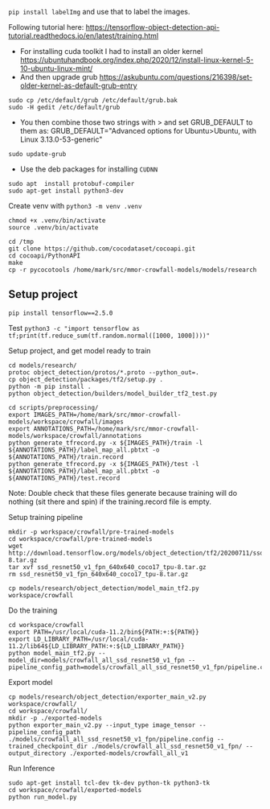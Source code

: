 `pip install labelImg` and use that to label the images.

Following tutorial here: https://tensorflow-object-detection-api-tutorial.readthedocs.io/en/latest/training.html


- For installing cuda toolkit I had to install an older kernel https://ubuntuhandbook.org/index.php/2020/12/install-linux-kernel-5-10-ubuntu-linux-mint/
- And then upgrade grub https://askubuntu.com/questions/216398/set-older-kernel-as-default-grub-entry
```
sudo cp /etc/default/grub /etc/default/grub.bak
sudo -H gedit /etc/default/grub
```
- You then combine those two strings with > and set GRUB_DEFAULT to them as: GRUB_DEFAULT="Advanced options for Ubuntu>Ubuntu, with Linux 3.13.0-53-generic"

```
sudo update-grub
```
- Use the deb packages for installing `CUDNN`

```
sudo apt  install protobuf-compiler
sudo apt-get install python3-dev
```

Create venv with `python3 -m venv .venv`
```
chmod +x .venv/bin/activate
source .venv/bin/activate
```

```
cd /tmp
git clone https://github.com/cocodataset/cocoapi.git
cd cocoapi/PythonAPI
make
cp -r pycocotools /home/mark/src/mmor-crowfall-models/models/research
```

Setup project
---

```
pip install tensorflow==2.5.0
```

Test
`python3 -c "import tensorflow as tf;print(tf.reduce_sum(tf.random.normal([1000, 1000])))"`

Setup project, and get model ready to train
```
cd models/research/
protoc object_detection/protos/*.proto --python_out=.
cp object_detection/packages/tf2/setup.py .
python -m pip install .
python object_detection/builders/model_builder_tf2_test.py
```

```
cd scripts/preprocessing/
export IMAGES_PATH=/home/mark/src/mmor-crowfall-models/workspace/crowfall/images
export ANNOTATIONS_PATH=/home/mark/src/mmor-crowfall-models/workspace/crowfall/annotations
python generate_tfrecord.py -x ${IMAGES_PATH}/train -l ${ANNOTATIONS_PATH}/label_map_all.pbtxt -o ${ANNOTATIONS_PATH}/train.record
python generate_tfrecord.py -x ${IMAGES_PATH}/test -l ${ANNOTATIONS_PATH}/label_map_all.pbtxt -o ${ANNOTATIONS_PATH}/test.record
```
Note: Double check that these files generate because training will do nothing (sit there and spin) if the training.record file is empty.

Setup training pipeline
```
mkdir -p workspace/crowfall/pre-trained-models
cd workspace/crowfall/pre-trained-models
wget http://download.tensorflow.org/models/object_detection/tf2/20200711/ssd_resnet50_v1_fpn_640x640_coco17_tpu-8.tar.gz
tar xvf ssd_resnet50_v1_fpn_640x640_coco17_tpu-8.tar.gz
rm ssd_resnet50_v1_fpn_640x640_coco17_tpu-8.tar.gz
```

```
cp models/research/object_detection/model_main_tf2.py workspace/crowfall
```

Do the training
```
cd workspace/crowfall
export PATH=/usr/local/cuda-11.2/bin${PATH:+:${PATH}}
export LD_LIBRARY_PATH=/usr/local/cuda-11.2/lib64${LD_LIBRARY_PATH:+:${LD_LIBRARY_PATH}}
python model_main_tf2.py --model_dir=models/crowfall_all_ssd_resnet50_v1_fpn --pipeline_config_path=models/crowfall_all_ssd_resnet50_v1_fpn/pipeline.config
```

Export model
```
cp models/research/object_detection/exporter_main_v2.py workspace/crowfall/
cd workspace/crowfall/
mkdir -p ./exported-models
python exporter_main_v2.py --input_type image_tensor --pipeline_config_path ./models/crowfall_all_ssd_resnet50_v1_fpn/pipeline.config --trained_checkpoint_dir ./models/crowfall_all_ssd_resnet50_v1_fpn/ --output_directory ./exported-models/crowfall_all_v1
```

Run Inference
```
sudo apt-get install tcl-dev tk-dev python-tk python3-tk
cd workspace/crowfall/exported-models
python run_model.py
```
